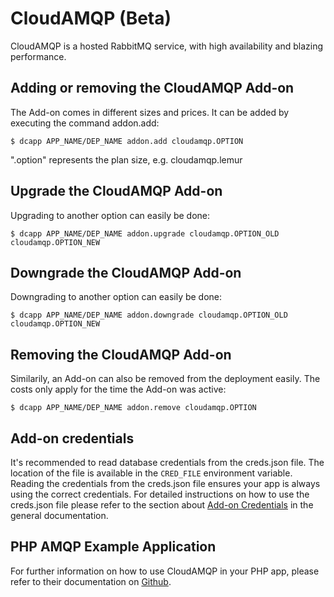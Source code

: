 # CloudAMQP (Beta)

CloudAMQP is a hosted RabbitMQ service, with high availability and blazing performance.

## Adding or removing the CloudAMQP Add-on

The Add-on comes in different sizes and prices. It can be added by executing the command addon.add:

~~~
$ dcapp APP_NAME/DEP_NAME addon.add cloudamqp.OPTION
~~~
".option" represents the plan size, e.g. cloudamqp.lemur

## Upgrade the CloudAMQP Add-on

Upgrading to another option can easily be done:

~~~
$ dcapp APP_NAME/DEP_NAME addon.upgrade cloudamqp.OPTION_OLD cloudamqp.OPTION_NEW
~~~

## Downgrade the CloudAMQP Add-on

Downgrading to another option can easily be done:

~~~
$ dcapp APP_NAME/DEP_NAME addon.downgrade cloudamqp.OPTION_OLD cloudamqp.OPTION_NEW
~~~

## Removing the CloudAMQP Add-on

Similarily, an Add-on can also be removed from the deployment easily. The costs only apply for the time the Add-on was active:

~~~
$ dcapp APP_NAME/DEP_NAME addon.remove cloudamqp.OPTION
~~~

## Add-on credentials

It's recommended to read database credentials from the creds.json file. The location of the file is available in the `CRED_FILE` environment variable. Reading the credentials from the creds.json file ensures your app is always using the correct credentials. For detailed instructions on how to use the creds.json file please refer to the section about [Add-on Credentials](https://next.dotcloud.com/dev-center/platform-documentation#add-ons) in the general documentation.

## PHP AMQP Example Application

For further information on how to use CloudAMQP in your PHP app, please refer to their documentation on [Github](https://github.com/cloudamqp/php-amqp-example).

